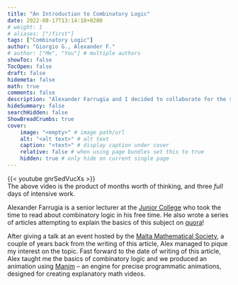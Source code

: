 ```yaml
---
title: "An Introduction to Combinatory Logic"
date: 2022-08-17T13:14:18+0200
# weight: 1
# aliases: ["/first"]
tags: ["Combinatory Logic"]
author: "Giorgio G., Alexander F."
# author: ["Me", "You"] # multiple authors
showToc: false
TocOpen: false
draft: false
hidemeta: false
math: true
comments: false
description: "Alexander Farrugia and I decided to collaborate for the second Summer of Math Exposition organised by Grant Sanderson!"
hideSummary: false
searchHidden: false
ShowBreadCrumbs: true
cover:
    image: "<empty>" # image path/url
    alt: "<alt text>" # alt text
    caption: "<text>" # display caption under cover
    relative: false # when using page bundles set this to true
    hidden: true # only hide on current single page
---
```



{{< youtube gnrSedVucXs >}}
<br/>
The above video is the product of months worth of thinking, and three *full* days of intensive work. 

Alexander Farrugia is a senior lecturer at the [Junior College](https://www.jc.um.edu.mt/) who took the time to read about combinatory logic in his free time. He also wrote a series of articles attempting to explain the basics of this subject on [quora](https://farrugiamaths.quora.com/Combinatory-logic-Using-math-boldsymbol-mathsf-S-math-and-math-boldsymbol-mathsf-K-math-Part-1)! 

After giving a talk at an event hosted by the [Malta Mathematical Society](facebook.com/maltamathsoc), a couple of years back from the writing of this article, Alex managed to pique my interest on the topic. Fast forward to the date of writing of this article, Alex taught me the basics of combinatory logic and we produced an animation using  [Manim](https://github.com/3b1b/manim) –  an engine for precise programmatic animations, designed for creating explanatory math videos. 

